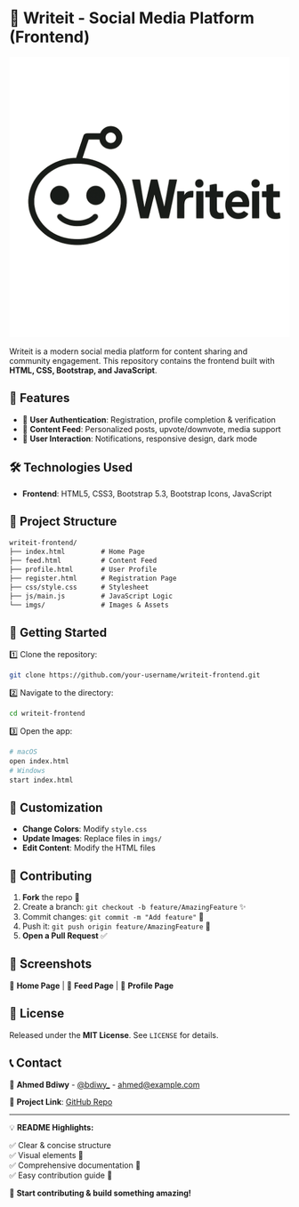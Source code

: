 # 🚀 Writeit - Social Media Platform (Frontend)

![Writeit Logo](/imgs/logo.png)

Writeit is a modern social media platform for content sharing and community engagement. This repository contains the frontend built with **HTML, CSS, Bootstrap, and JavaScript**.

## 🌟 Features

- 🔐 **User Authentication**: Registration, profile completion & verification
- 📰 **Content Feed**: Personalized posts, upvote/downvote, media support
- 💬 **User Interaction**: Notifications, responsive design, dark mode

## 🛠 Technologies Used

- **Frontend**: HTML5, CSS3, Bootstrap 5.3, Bootstrap Icons, JavaScript

## 📂 Project Structure
```
writeit-frontend/
├── index.html         # Home Page
├── feed.html          # Content Feed
├── profile.html       # User Profile
├── register.html      # Registration Page
├── css/style.css      # Stylesheet
├── js/main.js         # JavaScript Logic
└── imgs/              # Images & Assets
```

## 🚀 Getting Started

1️⃣ Clone the repository:
```bash
git clone https://github.com/your-username/writeit-frontend.git
```
2️⃣ Navigate to the directory:
```bash
cd writeit-frontend
```
3️⃣ Open the app:
```bash
# macOS
open index.html  
# Windows
start index.html
```

## 🎨 Customization

- **Change Colors**: Modify `style.css`
- **Update Images**: Replace files in `imgs/`
- **Edit Content**: Modify the HTML files

## 🤝 Contributing

1. **Fork** the repo 🍴
2. Create a branch: `git checkout -b feature/AmazingFeature` ✨
3. Commit changes: `git commit -m "Add feature"` 📝
4. Push it: `git push origin feature/AmazingFeature` 🚀
5. **Open a Pull Request** ✅

## 📸 Screenshots

🏡 **Home Page** | 📰 **Feed Page** | 👤 **Profile Page**

## 📜 License

Released under the **MIT License**. See `LICENSE` for details.

## 📞 Contact

📧 **Ahmed Bdiwy** - [@bdiwy_](https://twitter.com/bdiwy_) - ahmed@example.com

🔗 **Project Link**: [GitHub Repo](https://github.com/your-username/writeit-frontend)

---

💡 **README Highlights:**

✅ Clear & concise structure  
✅ Visual elements 🎨  
✅ Comprehensive documentation 📖  
✅ Easy contribution guide 🤝  

🚀 **Start contributing & build something amazing!**

